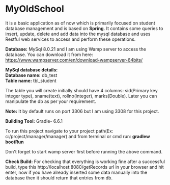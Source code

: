 # MyOldSchool
It is a basic application as of now which is primarily focused on student database management and is based on <b>Spring</b>.
It contains some queries to insert, update, delete and add data into the mysql database and uses Restful web services to access and perform these operations.

<b>Database:</b> MySql 8.0.21
and I am using Wamp server to access the database. You can download it from here: https://www.wampserver.com/en/download-wampserver-64bits/

<b>MySql database details:</b><br>
<b>Database name:</b> db_test<br>
<b>Table name:</b> tbl_student<br>

The table you will create initially should have 4 columns: sid(Primary key integer type), sname(text), rollno(integer), marks(Double). Later you can manipulate the db as per your requirement.

<b>Note:</b> It by default runs on port 3306 but I am using 3308 for this project.

<b>Building Tool:</b> Gradle- 6.6.1

To run this project navigate to your project path(Ex: c:/project/manager/manager) and from terminal or cmd run: <b>gradlew bootRun</b>

Don't forget to start wamp server first before running the above command.

<b>Check Build:</b> For checking that everything is working fine after a successful build, type this http://localhost:8080/getRecords url in your browser and hit enter, now if you have already inserted some data manually into the database then it should return that entries from db.


